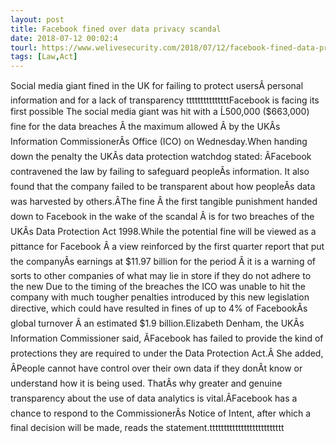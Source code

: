 ```yaml
---
layout: post
title: Facebook fined over data privacy scandal
date: 2018-07-12 00:02:4
tourl: https://www.welivesecurity.com/2018/07/12/facebook-fined-data-privacy-scandal/
tags: [Law,Act]
---
```

Social media giant fined in the UK for failing to protect usersÂ personal information and for a lack of transparency tttttttttttttttFacebook is facing its first possible The social media giant was hit with a Ĺ500,000 ($663,000) fine for the data breaches Â the maximum allowed Â by the UKÂs Information CommissionerÂs Office (ICO) on Wednesday.When handing down the penalty the UKÂs data protection watchdog stated: ÂFacebook contravened the law by failing to safeguard peopleÂs information. It also found that the company failed to be transparent about how peopleÂs data was harvested by others.ÂThe fine Â the first tangible punishment handed down to Facebook in the wake of the scandal Â is for two breaches of the UKÂs Data Protection Act 1998.While the potential fine will be viewed as a pittance for Facebook Â a view reinforced by the first quarter report that put the companyÂs earnings at $11.97 billion for the period Â it is a warning of sorts to other companies of what may lie in store if they do not adhere to the new Due to the timing of the breaches the ICO was unable to hit the company with much tougher penalties introduced by this new legislation directive, which could have resulted in fines of up to 4% of FacebookÂs global turnover Â an estimated $1.9 billion.Elizabeth Denham, the UKÂs Information Commissioner said, ÂFacebook has failed to provide the kind of protections they are required to under the Data Protection Act.Â She added, ÂPeople cannot have control over their own data if they donÂt know or understand how it is being used. ThatÂs why greater and genuine transparency about the use of data analytics is vital.ÂFacebook has a chance to respond to the CommissionerÂs Notice of Intent, after which a final decision will be made, reads the statement.tttttttttttttttttttttttttt